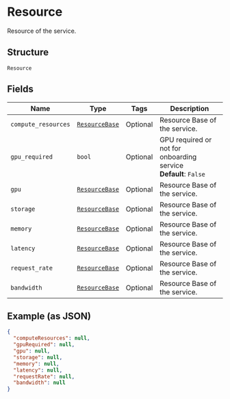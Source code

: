 
# Resource

Resource of the service.

## Structure

`Resource`

## Fields

| Name | Type | Tags | Description |
|  --- | --- | --- | --- |
| `compute_resources` | [`ResourceBase`](../../doc/models/resource-base.md) | Optional | Resource Base of the service. |
| `gpu_required` | `bool` | Optional | GPU required or not for onboarding service<br>**Default**: `False` |
| `gpu` | [`ResourceBase`](../../doc/models/resource-base.md) | Optional | Resource Base of the service. |
| `storage` | [`ResourceBase`](../../doc/models/resource-base.md) | Optional | Resource Base of the service. |
| `memory` | [`ResourceBase`](../../doc/models/resource-base.md) | Optional | Resource Base of the service. |
| `latency` | [`ResourceBase`](../../doc/models/resource-base.md) | Optional | Resource Base of the service. |
| `request_rate` | [`ResourceBase`](../../doc/models/resource-base.md) | Optional | Resource Base of the service. |
| `bandwidth` | [`ResourceBase`](../../doc/models/resource-base.md) | Optional | Resource Base of the service. |

## Example (as JSON)

```json
{
  "computeResources": null,
  "gpuRequired": null,
  "gpu": null,
  "storage": null,
  "memory": null,
  "latency": null,
  "requestRate": null,
  "bandwidth": null
}
```

